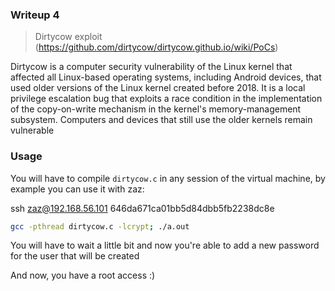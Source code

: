 ### Writeup 4

> Dirtycow exploit (https://github.com/dirtycow/dirtycow.github.io/wiki/PoCs)

Dirtycow is a computer security vulnerability of the Linux kernel that affected all Linux-based operating systems, including Android devices, that used older versions of the Linux kernel created before 2018. It is a local privilege escalation bug that exploits a race condition in the implementation of the copy-on-write mechanism in the kernel's memory-management subsystem. Computers and devices that still use the older kernels remain vulnerable

### Usage

You will have to compile `dirtycow.c` in any session of the virtual machine, by example you can use it with zaz:

ssh zaz@192.168.56.101
646da671ca01bb5d84dbb5fb2238dc8e

```bash
gcc -pthread dirtycow.c -lcrypt; ./a.out
```
You will have to wait a little bit and now you're able to add a new password for the user that will be created

And now, you have a root access :)
